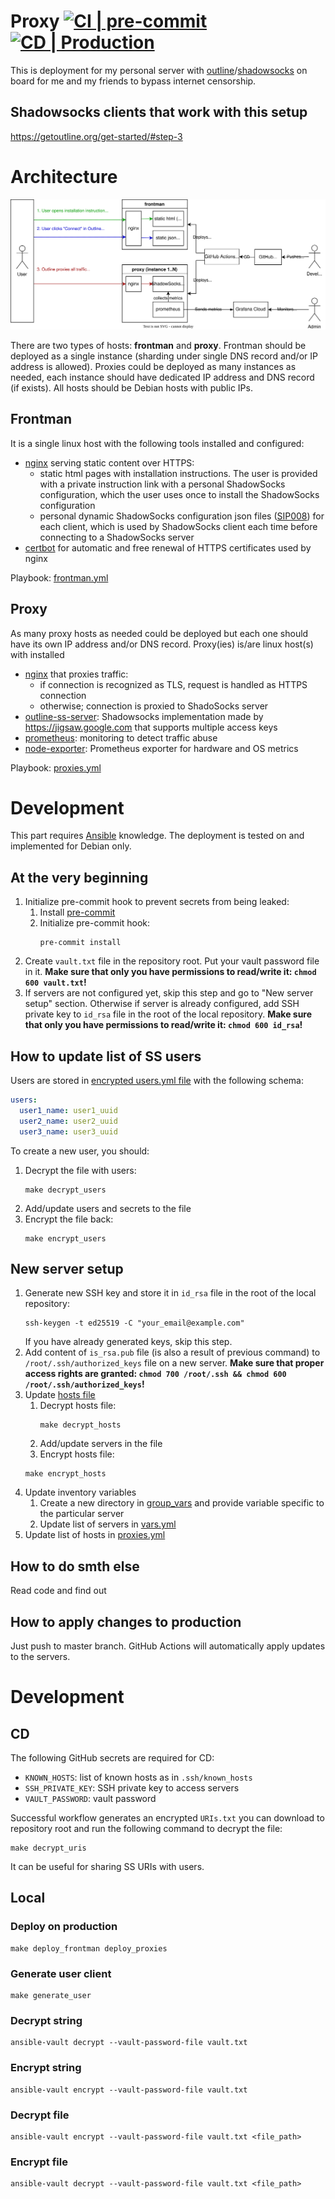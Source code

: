 # Proxy [![CI | pre-commit](https://github.com/ed-asriyan/proxy-server/actions/workflows/CI-pre-commit.yml/badge.svg)](https://github.com/ed-asriyan/proxy-server/actions/workflows/CI-pre-commit.yml) [![CD | Production](https://github.com/ed-asriyan/proxy-server/actions/workflows/CD-production.yml/badge.svg)](https://github.com/ed-asriyan/proxy-server/actions/workflows/CD-production.yml)
This is deployment for my personal server with [outline](http://getoutline.org)/[shadowsocks](http://shadowsocks.org) on board for me and my friends to bypass internet censorship.

## Shadowsocks clients that work with this setup
https://getoutline.org/get-started/#step-3

# Architecture
![digram](./diagram.svg)

There are two types of hosts: **frontman** and **proxy**. Frontman should be deployed as a single instance (sharding
under single DNS record and/or IP address is allowed). Proxies could be deployed as many instances as needed, each instance
should have dedicated IP address and DNS record (if exists). All hosts should be Debian hosts with public IPs.

## Frontman
It is a single linux host with the following tools installed and configured:
* [nginx](https://nginx.org) serving static content over HTTPS:
   * static html pages with installation instructions. The user is provided with a private instruction link with a personal ShadowSocks configuration, which the user uses once to install the ShadowSocks configuration
   * personal dynamic ShadowSocks configuration json files ([SIP008](https://shadowsocks.org/doc/sip008.html)) for each client, which is used by ShadowSocks client each time before connecting to a ShadowSocks server
* [certbot](https://certbot.eff.org) for automatic and free renewal of HTTPS certificates used by nginx

Playbook: [frontman.yml](./frontman.yml)

## Proxy
As many proxy hosts as needed could be deployed but each one should have its own IP address and/or DNS record.
Proxy(ies) is/are linux host(s) with installed
* [nginx](https://nginx.org) that proxies traffic:
  * if connection is recognized as TLS, request is handled as HTTPS connection
  * otherwise; connection is proxied to ShadoSocks server
* [outline-ss-server](https://github.com/Jigsaw-Code/outline-ss-server): Shadowsocks implementation made by
https://jigsaw.google.com that supports multiple access keys
* [prometheus](https://prometheus.io): monitoring to detect traffic abuse
* [node-exporter](https://github.com/prometheus/node_exporter): Prometheus exporter for hardware and OS metrics

Playbook: [proxies.yml](./proxies.yml)

# Development
This part requires [Ansible](https://www.ansible.com) knowledge. The deployment is tested on and implemented for Debian
only.

## At the very beginning
1. Initialize pre-commit hook to prevent secrets from being leaked:
   1. Install [pre-commit](https://pre-commit.com/#install)
   2. Initialize pre-commit hook:
      ```commandline
      pre-commit install
      ```
2. Create `vault.txt` file in the repository root. Put your vault password file in it. **Make sure that only you have
permissions to read/write it: `chmod 600 vault.txt`!**
3. If servers are not configured yet, skip this step and go to "New server setup" section. Otherwise if server is already configured, add SSH private key to `id_rsa` file in the root of the local repository. **Make sure that only you have
permissions to read/write it: `chmod 600 id_rsa`!**

## How to update list of SS users
Users are stored in [encrypted users.yml file](inventory/group_vars/all/users.yml) with the following schema:
```yaml
users:
  user1_name: user1_uuid
  user2_name: user2_uuid
  user3_name: user3_uuid
```

To create a new user, you should:
1. Decrypt the file with users:
   ```commandline
   make decrypt_users
   ```
2. Add/update users and secrets to the file
3. Encrypt the file back:
   ```commandline
   make encrypt_users
   ```

## New server setup
1. Generate new SSH key and store it in `id_rsa` file in the root of the local repository:
   ```commandline
   ssh-keygen -t ed25519 -C "your_email@example.com"
   ```
   If you have already generated keys, skip this step.
2. Add content of `is_rsa.pub` file (is also a result of previous command) to `/root/.ssh/authorized_keys` file on a new server. **Make sure that proper access rights are granted: `chmod 700 /root/.ssh && chmod 600 /root/.ssh/authorized_keys`!**
3. Update [hosts file](inventory/hosts)
   1. Decrypt hosts file:
      ```commandline
      make decrypt_hosts
      ```
    2. Add/update servers in the file
    3. Encrypt hosts file:
      ```commandline
      make encrypt_hosts
      ```
4. Update inventory variables
   1. Create a new directory in [group_vars](inventory/group_vars) and provide variable specific to the particular server
   2. Update list of servers in [vars.yml](inventory/group_vars/all/vars.yml)
5. Update list of hosts in [proxies.yml](proxies.yml)

## How to do smth else
Read code and find out

## How to apply changes to production
Just push to master branch. GitHub Actions will automatically apply updates to the servers.

# Development
## CD
The following GitHub secrets are required for CD:
* `KNOWN_HOSTS`: list of known hosts as in `.ssh/known_hosts`
* `SSH_PRIVATE_KEY`: SSH private key to access servers
* `VAULT_PASSWORD`: vault password

Successful workflow generates an encrypted `URIs.txt` you can download to repository root and run the following command
to decrypt the file:
```commandline
make decrypt_uris
```
It can be useful for sharing SS URIs with users.

## Local
### Deploy on production
```commandline
make deploy_frontman deploy_proxies
```

### Generate user client
```commandline
make generate_user
```

### Decrypt string
```commandline
ansible-vault decrypt --vault-password-file vault.txt
```

### Encrypt string
```commandline
ansible-vault encrypt --vault-password-file vault.txt
```

### Decrypt file
```commandline
ansible-vault encrypt --vault-password-file vault.txt <file_path>
```

### Encrypt file
```commandline
ansible-vault decrypt --vault-password-file vault.txt <file_path>
```
